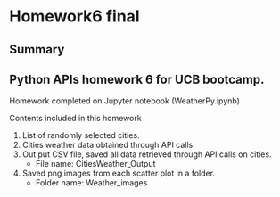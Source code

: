 # Homework6  final
## Summary
## Python APIs  homework 6 for UCB bootcamp. 

Homework completed on Jupyter notebook (WeatherPy.ipynb) 

Contents included in this homework
  1.	List of randomly selected cities. 
  2.	Cities weather data obtained through API calls 
  3.	Out put CSV file, saved all data retrieved through API calls on cities. 
          -	File name: CitiesWeather_Output
  4.	Saved png images from each scatter plot in a folder. 
          -	Folder name: Weather_images

